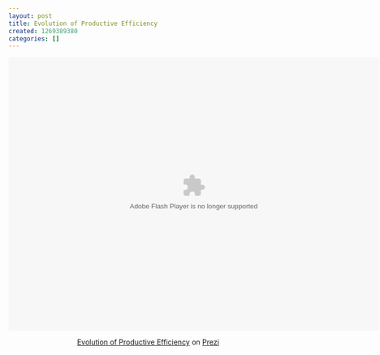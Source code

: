 ```yaml
---
layout: post
title: Evolution of Productive Efficiency
created: 1269389380
categories: []
---
```

<div class="prezi-player"><style type="text/css" media="screen">.prezi-player { width: 550px; } .prezi-player-links { text-align: center; }</style><object id="prezi_knx-sxnljnvy" name="prezi_knx-sxnljnvy" classid="clsid:D27CDB6E-AE6D-11cf-96B8-444553540000" width="730" height="540"><param name="movie" value="http://prezi.com/bin/preziloader.swf"/><param name="allowfullscreen" value="true"/><param name="allowscriptaccess" value="always"/><param name="bgcolor" value="#ffffff"/><param name="flashvars" value="prezi_id=knx-sxnljnvy&amp;lock_to_path=0&amp;color=ffffff&amp;autoplay=no&amp;autohide_ctrls=0"/><embed id="preziEmbed_knx-sxnljnvy" name="preziEmbed_knx-sxnljnvy" src="http://prezi.com/bin/preziloader.swf" type="application/x-shockwave-flash" allowfullscreen="true" allowscriptaccess="always" width="730" height="540" bgcolor="#ffffff" flashvars="prezi_id=knx-sxnljnvy&amp;lock_to_path=0&amp;color=ffffff&amp;autoplay=no&amp;autohide_ctrls=0"></embed></object><div class="prezi-player-links"><p><a title="Stages of Development of Economic Capacities and Ingredients" href="http://prezi.com/knx-sxnljnvy/evolution-of-productive-efficiency/">Evolution of Productive Efficiency</a> on <a href="http://prezi.com">Prezi</a></p></div></div>
